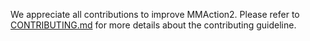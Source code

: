 We appreciate all contributions to improve MMAction2. Please refer to [CONTRIBUTING.md](https://github.com/open-mmlab/mmcv/blob/master/CONTRIBUTING.md) for more details about the contributing guideline.
